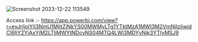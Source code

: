 ![Screenshot 2023-12-22 113549](https://github.com/bhupeshther003/Education_Analysis/assets/122075511/2818a9b1-715a-438c-a067-23b83ed212ca)


Access link :- https://app.powerbi.com/view?r=eyJrIjoiYjI3NmU1MjItZjNkYS00MWMyLTg1YTktMzA1MWI3M2VmNjIzIiwidCI6IjY2YjAxYjM2LTljMWYtNDcyNS04MTQ4LWI3MDYyNjk3YTIyMSJ9

